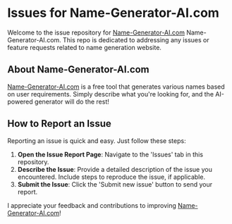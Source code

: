 # Issues for Name-Generator-AI.com

Welcome to the issue repository for [Name-Generator-AI.com](https://name-generator-ai.com)
Name-Generator-AI.com. This repo is dedicated to addressing any issues or feature requests related to name generation website.

## About Name-Generator-AI.com

[Name-Generator-AI.com](https://name-generator-ai.com) is a free tool that generates various names based on user requirements. Simply describe what you're looking for, and the AI-powered generator will do the rest!

## How to Report an Issue

Reporting an issue is quick and easy. Just follow these steps:

1. **Open the Issue Report Page**: Navigate to the 'Issues' tab in this repository.
2. **Describe the Issue**: Provide a detailed description of the issue you encountered. Include steps to reproduce the issue, if applicable.
3. **Submit the Issue**: Click the 'Submit new issue' button to send your report.

I appreciate your feedback and contributions to improving [Name-Generator-AI.com](https://name-generator-ai.com)!
